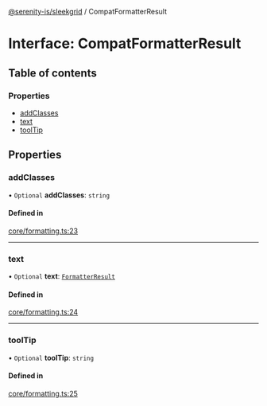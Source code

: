 [@serenity-is/sleekgrid](../README.md) / CompatFormatterResult

# Interface: CompatFormatterResult

## Table of contents

### Properties

- [addClasses](CompatFormatterResult.md#addclasses)
- [text](CompatFormatterResult.md#text)
- [toolTip](CompatFormatterResult.md#tooltip)

## Properties

### addClasses

• `Optional` **addClasses**: `string`

#### Defined in

[core/formatting.ts:23](https://github.com/serenity-is/sleekgrid/blob/master/src/core/formatting.ts#L23)

___

### text

• `Optional` **text**: [`FormatterResult`](../README.md#formatterresult)

#### Defined in

[core/formatting.ts:24](https://github.com/serenity-is/sleekgrid/blob/master/src/core/formatting.ts#L24)

___

### toolTip

• `Optional` **toolTip**: `string`

#### Defined in

[core/formatting.ts:25](https://github.com/serenity-is/sleekgrid/blob/master/src/core/formatting.ts#L25)
